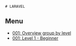     # LARAVEL

## Menu
- [001: Overview group by level](/laravel/001-overview.md)
- [001: Level 1 - Beginner](/laravel/002-beginer.md)
